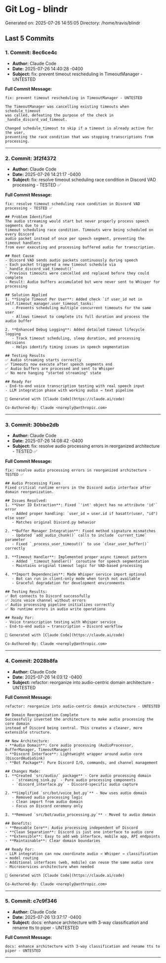 # Git Log - blindr

Generated on: 2025-07-26 14:55:05
Directory: /home/travis/blindr

## Last 5 Commits

### 1. Commit: 8ec6ce4c

- **Author:** Claude Code
- **Date:** 2025-07-26 14:40:28 -0400
- **Subject:** fix: prevent timeout rescheduling in TimeoutManager - UNTESTED

**Full Commit Message:**
```
fix: prevent timeout rescheduling in TimeoutManager - UNTESTED

The TimeoutManager was cancelling existing timeouts when schedule_timeout
was called, defeating the purpose of the check in _handle_discord_vad_timeout.

Changed schedule_timeout to skip if a timeout is already active for the user,
preventing the race condition that was stopping transcriptions from processing.
```

---

### 2. Commit: 3f2f4372

- **Author:** Claude Code
- **Date:** 2025-07-26 14:21:17 -0400
- **Subject:** fix: resolve timeout scheduling race condition in Discord VAD processing - TESTED ✅

**Full Commit Message:**
```
fix: resolve timeout scheduling race condition in Discord VAD processing - TESTED ✅

## Problem Identified
The audio streaming would start but never properly process speech segments due to a
timeout scheduling race condition. Timeouts were being scheduled on every Discord
audio packet instead of once per speech segment, preventing the timeout handlers
from ever executing and processing buffered audio for transcription.

## Root Cause
- Discord VAD sends audio packets continuously during speech
- Each packet triggered a new timeout schedule via `_handle_discord_vad_timeout()`
- Previous timeouts were cancelled and replaced before they could complete
- Result: Audio buffers accumulated but were never sent to Whisper for processing

## Solution Applied
1. **Single Timeout Per User**: Added check `if user_id not in self.timeout_manager.user_timeout_tasks:`
   - Prevents scheduling multiple concurrent timeouts for the same user
   - Allows timeout to complete its full duration and process the audio buffer

2. **Enhanced Debug Logging**: Added detailed timeout lifecycle logging
   - Track timeout scheduling, sleep duration, and processing decisions
   - Helps identify timing issues in speech segmentation

## Testing Results
✅ Audio streaming starts correctly
✅ Timeouts now execute after speech segments end
✅ Audio buffers are processed and sent to Whisper
✅ No more hanging "started streaming" state

## Ready For
- End-to-end voice transcription testing with real speech input
- LLM integration phase with working audio → text pipeline

🤖 Generated with [Claude Code](https://claude.ai/code)

Co-Authored-By: Claude <noreply@anthropic.com>
```

---

### 3. Commit: 30bbe2db

- **Author:** Claude Code
- **Date:** 2025-07-26 14:08:42 -0400
- **Subject:** fix: resolve audio processing errors in reorganized architecture - TESTED ✅

**Full Commit Message:**
```
fix: resolve audio processing errors in reorganized architecture - TESTED ✅

## Audio Processing Fixes
Fixed critical runtime errors in the Discord audio interface after domain reorganization.

## Issues Resolved:
1. **User ID Extraction**: Fixed `'int' object has no attribute 'id'` error
   - Added proper handling: `user_id = user.id if hasattr(user, "id") else user`
   - Matches original Discord.py behavior

2. **Buffer Manager Integration**: Fixed method signature mismatches
   - Updated `add_audio_chunk()` calls to include `current_time` parameter
   - Fixed `_process_user_timeout()` to use `clear_user_buffer()` correctly

3. **Timeout Handler**: Implemented proper async timeout pattern
   - Added `_timeout_handler()` coroutine for speech segmentation
   - Maintains original timeout logic for VAD-based processing

4. **Import Dependencies**: Made Whisper service import optional
   - Bot can run in client-only mode when torch not available
   - Graceful degradation for development environments

## Testing Results:
✅ Bot connects to Discord successfully
✅ Joins voice channel without errors
✅ Audio processing pipeline initializes correctly
✅ No runtime errors in audio write operations

## Ready For:
- Voice transcription testing with Whisper service
- End-to-end audio → transcription → Discord workflow

🤖 Generated with [Claude Code](https://claude.ai/code)

Co-Authored-By: Claude <noreply@anthropic.com>
```

---

### 4. Commit: 2028b8fa

- **Author:** Claude Code
- **Date:** 2025-07-26 14:03:12 -0400
- **Subject:** refactor: reorganize into audio-centric domain architecture - UNTESTED

**Full Commit Message:**
```
refactor: reorganize into audio-centric domain architecture - UNTESTED

## Domain Reorganization Complete
Successfully inverted the architecture to make audio processing the core domain
instead of Discord being central. This creates a cleaner, more extensible structure.

## New Architecture:
- **Audio Domain**: Core audio processing (AudioProcessor, BufferManager, TimeoutManager)
- **Discord Interface**: Lightweight wrapper around audio core (DiscordAudioSink)
- **Bot Package**: Pure Discord I/O, commands, and channel management

## Changes Made:
1. **Created `src/audio/` package** - Core audio processing domain
   - `streaming_sink.py` - Pure audio processing components
   - `discord_interface.py` - Discord-specific audio capture

2. **Simplified `src/bot/voice_bot.py`** - Now uses audio domain
   - Removed audio processing logic
   - Clean import from audio domain
   - Focus on Discord ceremony only

3. **Removed `src/bot/audio_processing.py`** - Moved to audio domain

## Benefits:
- **Reusable Core**: Audio processing independent of Discord
- **Clean Separation**: Discord is just one interface to audio core
- **Extensible**: Easy to add web interface, mobile app, API endpoints
- **Maintainable**: Clear domain boundaries

## Ready For:
- LLM integration can now coordinate audio → Whisper → classification → model routing
- Additional interfaces (web, mobile) can reuse the same audio core
- Microservices architecture when needed

🤖 Generated with [Claude Code](https://claude.ai/code)

Co-Authored-By: Claude <noreply@anthropic.com>
```

---

### 5. Commit: c7c9f346

- **Author:** Claude Code
- **Date:** 2025-07-26 13:37:17 -0400
- **Subject:** docs: enhance architecture with 3-way classification and rename tts to piper - UNTESTED

**Full Commit Message:**
```
docs: enhance architecture with 3-way classification and rename tts to piper - UNTESTED
```

---

